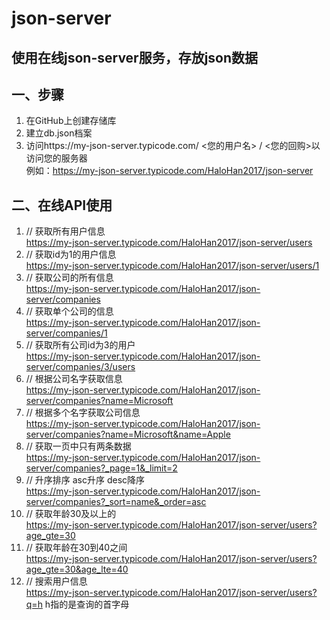 # json-server

## 使用在线json-server服务，存放json数据 

## 一、步骤

1. 在GitHub上创建存储库
2. 建立db.json档案
3. 访问https://my-json-server.typicode.com/ <您的用户名> / <您的回购>以访问您的服务器<br>
   例如：https://my-json-server.typicode.com/HaloHan2017/json-server

## 二、在线API使用 

1. // 获取所有用户信息<br>
   https://my-json-server.typicode.com/HaloHan2017/json-server/users
2. // 获取id为1的用户信息<br>
   https://my-json-server.typicode.com/HaloHan2017/json-server/users/1
3. // 获取公司的所有信息<br>
   https://my-json-server.typicode.com/HaloHan2017/json-server/companies
4. // 获取单个公司的信息<br>
   https://my-json-server.typicode.com/HaloHan2017/json-server/companies/1
5. // 获取所有公司id为3的用户<br>
   https://my-json-server.typicode.com/HaloHan2017/json-server/companies/3/users
6. // 根据公司名字获取信息<br>
   https://my-json-server.typicode.com/HaloHan2017/json-server/companies?name=Microsoft
7. // 根据多个名字获取公司信息<br>
   https://my-json-server.typicode.com/HaloHan2017/json-server/companies?name=Microsoft&name=Apple
8. // 获取一页中只有两条数据<br>
   https://my-json-server.typicode.com/HaloHan2017/json-server/companies?_page=1&_limit=2
9. // 升序排序 asc升序 desc降序<br>
   https://my-json-server.typicode.com/HaloHan2017/json-server/companies?_sort=name&_order=asc
10. // 获取年龄30及以上的<br>
    https://my-json-server.typicode.com/HaloHan2017/json-server/users?age_gte=30
11. // 获取年龄在30到40之间<br>
    https://my-json-server.typicode.com/HaloHan2017/json-server/users?age_gte=30&age_lte=40
12. // 搜索用户信息<br>
    https://my-json-server.typicode.com/HaloHan2017/json-server/users?q=h  h指的是查询的首字母
